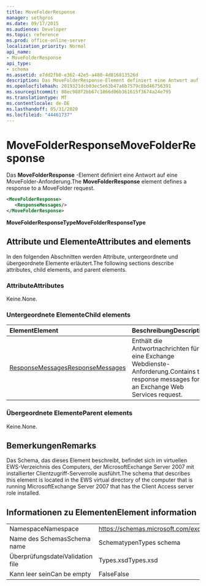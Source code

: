 ```yaml
---
title: MoveFolderResponse
manager: sethgros
ms.date: 09/17/2015
ms.audience: Developer
ms.topic: reference
ms.prod: office-online-server
localization_priority: Normal
api_name:
- MoveFolderResponse
api_type:
- schema
ms.assetid: e7dd2fb8-e362-42e5-a480-4d816813526d
description: Das MoveFolderResponse-Element definiert eine Antwort auf eine MoveFolder-Anforderung.
ms.openlocfilehash: 2019321dcb03ec5e63b47a6b7579c8bd46756391
ms.sourcegitcommit: 88ec988f2bb67c1866d06b361615f3674a24e795
ms.translationtype: MT
ms.contentlocale: de-DE
ms.lasthandoff: 05/31/2020
ms.locfileid: "44461737"
---
```

# <a name="movefolderresponse"></a><span data-ttu-id="49421-103">MoveFolderResponse</span><span class="sxs-lookup"><span data-stu-id="49421-103">MoveFolderResponse</span></span>

<span data-ttu-id="49421-104">Das **MoveFolderResponse** -Element definiert eine Antwort auf eine MoveFolder-Anforderung.</span><span class="sxs-lookup"><span data-stu-id="49421-104">The **MoveFolderResponse** element defines a response to a MoveFolder request.</span></span> 
  
```xml
<MoveFolderResponse>
   <ResponseMessages/>
</MoveFolderResponse>
```

 <span data-ttu-id="49421-105">**MoveFolderResponseType**</span><span class="sxs-lookup"><span data-stu-id="49421-105">**MoveFolderResponseType**</span></span>
## <a name="attributes-and-elements"></a><span data-ttu-id="49421-106">Attribute und Elemente</span><span class="sxs-lookup"><span data-stu-id="49421-106">Attributes and elements</span></span>

<span data-ttu-id="49421-107">In den folgenden Abschnitten werden Attribute, untergeordnete und übergeordnete Elemente erläutert.</span><span class="sxs-lookup"><span data-stu-id="49421-107">The following sections describe attributes, child elements, and parent elements.</span></span>
  
### <a name="attributes"></a><span data-ttu-id="49421-108">Attribute</span><span class="sxs-lookup"><span data-stu-id="49421-108">Attributes</span></span>

<span data-ttu-id="49421-109">Keine.</span><span class="sxs-lookup"><span data-stu-id="49421-109">None.</span></span>
  
### <a name="child-elements"></a><span data-ttu-id="49421-110">Untergeordnete Elemente</span><span class="sxs-lookup"><span data-stu-id="49421-110">Child elements</span></span>

|<span data-ttu-id="49421-111">**Element**</span><span class="sxs-lookup"><span data-stu-id="49421-111">**Element**</span></span>|<span data-ttu-id="49421-112">**Beschreibung**</span><span class="sxs-lookup"><span data-stu-id="49421-112">**Description**</span></span>|
|:-----|:-----|
|[<span data-ttu-id="49421-113">ResponseMessages</span><span class="sxs-lookup"><span data-stu-id="49421-113">ResponseMessages</span></span>](responsemessages.md) <br/> |<span data-ttu-id="49421-114">Enthält die Antwortnachrichten für eine Exchange Webdienste-Anforderung.</span><span class="sxs-lookup"><span data-stu-id="49421-114">Contains the response messages for an Exchange Web Services request.</span></span>  <br/> |
   
### <a name="parent-elements"></a><span data-ttu-id="49421-115">Übergeordnete Elemente</span><span class="sxs-lookup"><span data-stu-id="49421-115">Parent elements</span></span>

<span data-ttu-id="49421-116">Keine.</span><span class="sxs-lookup"><span data-stu-id="49421-116">None.</span></span>
  
## <a name="remarks"></a><span data-ttu-id="49421-117">Bemerkungen</span><span class="sxs-lookup"><span data-stu-id="49421-117">Remarks</span></span>

<span data-ttu-id="49421-118">Das Schema, das dieses Element beschreibt, befindet sich im virtuellen EWS-Verzeichnis des Computers, der MicrosoftExchange Server 2007 mit installierter Clientzugriff-Serverrolle ausführt.</span><span class="sxs-lookup"><span data-stu-id="49421-118">The schema that describes this element is located in the EWS virtual directory of the computer that is running MicrosoftExchange Server 2007 that has the Client Access server role installed.</span></span>
  
## <a name="element-information"></a><span data-ttu-id="49421-119">Informationen zu Elementen</span><span class="sxs-lookup"><span data-stu-id="49421-119">Element information</span></span>

|||
|:-----|:-----|
|<span data-ttu-id="49421-120">Namespace</span><span class="sxs-lookup"><span data-stu-id="49421-120">Namespace</span></span>  <br/> |https://schemas.microsoft.com/exchange/services/2006/types  <br/> |
|<span data-ttu-id="49421-121">Name des Schemas</span><span class="sxs-lookup"><span data-stu-id="49421-121">Schema name</span></span>  <br/> |<span data-ttu-id="49421-122">Schematypen</span><span class="sxs-lookup"><span data-stu-id="49421-122">Types schema</span></span>  <br/> |
|<span data-ttu-id="49421-123">Überprüfungsdatei</span><span class="sxs-lookup"><span data-stu-id="49421-123">Validation file</span></span>  <br/> |<span data-ttu-id="49421-124">Types.xsd</span><span class="sxs-lookup"><span data-stu-id="49421-124">Types.xsd</span></span>  <br/> |
|<span data-ttu-id="49421-125">Kann leer sein</span><span class="sxs-lookup"><span data-stu-id="49421-125">Can be empty</span></span>  <br/> |<span data-ttu-id="49421-126">False</span><span class="sxs-lookup"><span data-stu-id="49421-126">False</span></span>  <br/> |
   

